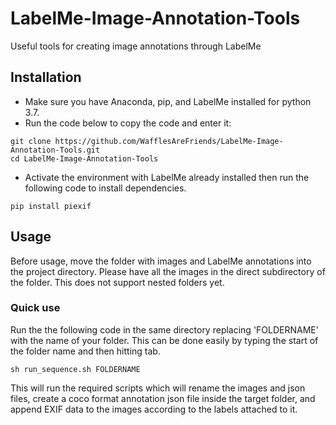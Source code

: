 # LabelMe-Image-Annotation-Tools
Useful tools for creating image annotations through LabelMe

## Installation

- Make sure you have Anaconda, pip, and LabelMe installed for python 3.7.
- Run the code below to copy the code and enter it:
```
git clone https://github.com/WafflesAreFriends/LabelMe-Image-Annotation-Tools.git
cd LabelMe-Image-Annotation-Tools
```
- Activate the environment with LabelMe already installed then run the following code to install dependencies.
```
pip install piexif
```

## Usage

Before usage, move the folder with images and LabelMe annotations into the project directory. Please have all the images in the direct subdirectory of the folder. This does not support nested folders yet.

### Quick use
Run the the following code in the same directory replacing 'FOLDERNAME' with the name of your folder. This can be done easily by typing the start of the folder name and then hitting tab.
```
sh run_sequence.sh FOLDERNAME
```

This will run the required scripts which will rename the images and json files, create a coco format annotation json file inside the target folder, and append EXIF data to the images according to the labels attached to it.
